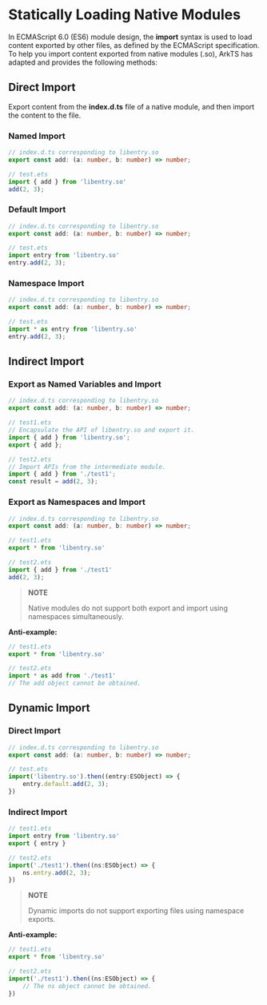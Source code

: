 # Statically Loading Native Modules
<!--Kit: ArkTS-->
<!--Subsystem: ArkCompiler-->
<!--Owner: @yao_dashuai-->
<!--Designer: @yao_dashuai-->
<!--Tester: @kirl75; @zsw_zhushiwei-->
<!--Adviser: @foryourself-->

In ECMAScript 6.0 (ES6) module design, the **import** syntax is used to load content exported by other files, as defined by the ECMAScript specification. To help you import content exported from native modules (.so), ArkTS has adapted and provides the following methods:

## Direct Import
Export content from the **index.d.ts** file of a native module, and then import the content to the file.

### Named Import
```ts
// index.d.ts corresponding to libentry.so
export const add: (a: number, b: number) => number;
```
```ts
// test.ets
import { add } from 'libentry.so'
add(2, 3);
```

### Default Import
```ts
// index.d.ts corresponding to libentry.so
export const add: (a: number, b: number) => number;
```
```ts
// test.ets
import entry from 'libentry.so'
entry.add(2, 3);
```

### Namespace Import
```ts
// index.d.ts corresponding to libentry.so
export const add: (a: number, b: number) => number;
```
```ts
// test.ets
import * as entry from 'libentry.so'
entry.add(2, 3);
```

## Indirect Import

### Export as Named Variables and Import
```ts
// index.d.ts corresponding to libentry.so
export const add: (a: number, b: number) => number;
```
```ts
// test1.ets
// Encapsulate the API of libentry.so and export it.
import { add } from 'libentry.so';
export { add };
```
```ts
// test2.ets
// Import APIs from the intermediate module.
import { add } from './test1';
const result = add(2, 3);
```

### Export as Namespaces and Import
```ts
// index.d.ts corresponding to libentry.so
export const add: (a: number, b: number) => number;
```
```ts
// test1.ets
export * from 'libentry.so'
```
```ts
// test2.ets
import { add } from './test1'
add(2, 3);
```
> **NOTE**
> 
> Native modules do not support both export and import using namespaces simultaneously.

**Anti-example:**
```ts
// test1.ets
export * from 'libentry.so'
```
```ts
// test2.ets
import * as add from './test1'
// The add object cannot be obtained.
```

## Dynamic Import

### Direct Import
```ts
// index.d.ts corresponding to libentry.so
export const add: (a: number, b: number) => number;
```
```ts
// test.ets
import('libentry.so').then((entry:ESObject) => {
    entry.default.add(2, 3);
})
```
### Indirect Import
```ts
// test1.ets
import entry from 'libentry.so'
export { entry }

// test2.ets
import('./test1').then((ns:ESObject) => {
    ns.entry.add(2, 3);
})
```

> **NOTE**
> 
> Dynamic imports do not support exporting files using namespace exports.

**Anti-example:**
```ts
// test1.ets
export * from 'libentry.so'
```
```ts
// test2.ets
import('./test1').then((ns:ESObject) => {
    // The ns object cannot be obtained.
})
```
